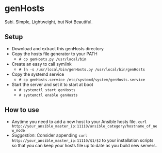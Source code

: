# genHosts
Sabi. Simple, Lightweight, but Not Beautiful.
 
## Setup
- Download and extract this genHosts directory
- Copy the hosts file generator to your PATH
  - `# cp genHosts.py /usr/local/bin`
- Create an easy to call symlink
  - `# ln -s /usr/local/bin/genHosts.py /usr/local/bin/genHosts`
- Copy the systemd service
  - `# cp genHosts.service /etc/systemd/system/genHosts.service`
- Start the server and set it to start at boot
  - `# systemctl start genHosts`
  - `# systemctl enable genHosts`

## How to use
- Anytime you need to add a new host to your Ansible hosts file.  `curl http://your_ansible_master_ip:11110/ansible_category/hostname_of_new_node`
- *Suggestion*: Consider appending `curl http://your_ansible_master_ip:11110/$1/$2` to your installation scripts so that you can keep your hosts file up to date as you build new servers.
